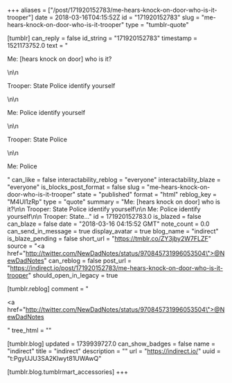 +++
aliases = ["/post/171920152783/me-hears-knock-on-door-who-is-it-trooper"]
date = 2018-03-16T04:15:52Z
id = "171920152783"
slug = "me-hears-knock-on-door-who-is-it-trooper"
type = "tumblr-quote"

[tumblr]
can_reply = false
id_string = "171920152783"
timestamp = 1521173752.0
text = "<p>Me: [hears knock on door] who is it?</p>\n\n<p>Trooper: State Police identify yourself</p>\n\n<p>Me: Police identify yourself</p>\n\n<p>Trooper: State Police</p>\n\n<p>Me: Police</p>"
can_like = false
interactability_reblog = "everyone"
interactability_blaze = "everyone"
is_blocks_post_format = false
slug = "me-hears-knock-on-door-who-is-it-trooper"
state = "published"
format = "html"
reblog_key = "M4UI1zRp"
type = "quote"
summary = "Me: [hears knock on door] who is it?\n\n Trooper: State Police identify yourself\n\n Me: Police identify yourself\n\n Trooper: State..."
id = 171920152783.0
is_blazed = false
can_blaze = false
date = "2018-03-16 04:15:52 GMT"
note_count = 0.0
can_send_in_message = true
display_avatar = true
blog_name = "indirect"
is_blaze_pending = false
short_url = "https://tmblr.co/ZY3jby2W7FLZF"
source = "<a href=\"http://twitter.com/NewDadNotes/status/970845731996053504\">@NewDadNotes</a>"
can_reblog = false
post_url = "https://indirect.io/post/171920152783/me-hears-knock-on-door-who-is-it-trooper"
should_open_in_legacy = true

[tumblr.reblog]
comment = "<p><a href=\"http://twitter.com/NewDadNotes/status/970845731996053504\">@NewDadNotes</a></p>"
tree_html = ""

[tumblr.blog]
updated = 1739939727.0
can_show_badges = false
name = "indirect"
title = "indirect"
description = ""
url = "https://indirect.io/"
uuid = "t:PgyUJU3SA2Klwyt81UWAwQ"

[tumblr.blog.tumblrmart_accessories]
+++
